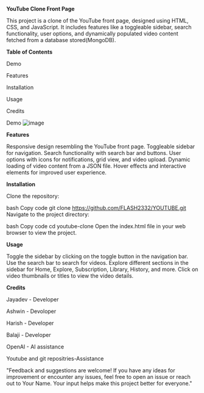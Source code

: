 **YouTube Clone Front Page**

This project is a clone of the YouTube front page, designed using HTML, CSS, and JavaScript. It includes features like a toggleable sidebar, search functionality, user options, and dynamically populated video content fetched from a database stored(MongoDB).

**Table of Contents**

Demo

Features

Installation

Usage

Credits

Demo
![image](https://github.com/FLASH2332/YOUTUBE/assets/148314235/9d5b93fc-f9f1-4990-861a-7356c8a29542)



**Features**

Responsive design resembling the YouTube front page.
Toggleable sidebar for navigation.
Search functionality with search bar and buttons.
User options with icons for notifications, grid view, and video upload.
Dynamic loading of video content from a JSON file.
Hover effects and interactive elements for improved user experience.

**Installation**

Clone the repository:

bash
Copy code
git clone https://github.com/FLASH2332/YOUTUBE.git
Navigate to the project directory:

bash
Copy code
cd youtube-clone
Open the index.html file in your web browser to view the project.

**Usage**

Toggle the sidebar by clicking on the toggle button in the navigation bar.
Use the search bar to search for videos.
Explore different sections in the sidebar for Home, Explore, Subscription, Library, History, and more.
Click on video thumbnails or titles to view the video details.

**Credits**

Jayadev - Developer

Ashwin  - Devoloper

Harish  - Developer

Balaji  - Developer

OpenAI - AI assistance

Youtube and git repositries-Assistance


"Feedback and suggestions are welcome! If you have any ideas for improvement or encounter any issues, feel free to open an issue or reach out to Your Name. Your input helps make this project better for everyone."
